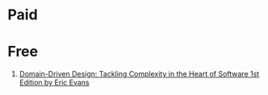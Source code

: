 # Paid


# Free
1. [Domain-Driven Design: Tackling Complexity in the Heart of Software 1st Edition by Eric Evans](https://amzn.to/47xto7T)

